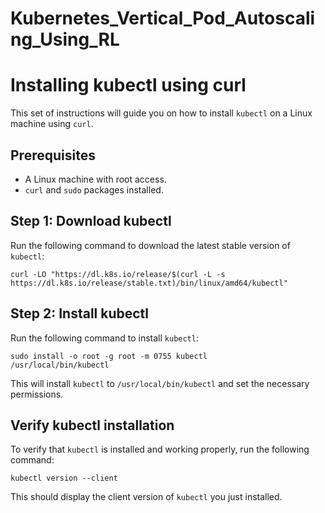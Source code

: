 # Kubernetes_Vertical_Pod_Autoscaling_Using_RL
<h1>Installing kubectl using curl</h1>

<p>This set of instructions will guide you on how to install 
<code>kubectl</code> on a Linux machine using <code>curl</code>.</p>

<h2>Prerequisites</h2>
<ul>
  <li>A Linux machine with root access.</li>
  <li><code>curl</code> and <code>sudo</code> packages installed.</li>
</ul>

<h2>Step 1: Download kubectl</h2>
<p>Run the following command to download the latest stable version of 
<code>kubectl</code>:</p>

<pre><code>curl -LO "https://dl.k8s.io/release/$(curl -L -s 
https://dl.k8s.io/release/stable.txt)/bin/linux/amd64/kubectl"</code></pre>

<h2>Step 2: Install kubectl</h2>
<p>Run the following command to install <code>kubectl</code>:</p>

<pre><code>sudo install -o root -g root -m 0755 kubectl 
/usr/local/bin/kubectl</code></pre>

<p>This will install <code>kubectl</code> to 
<code>/usr/local/bin/kubectl</code> and set the necessary permissions.</p>

<h2>Verify kubectl installation</h2>
<p>To verify that <code>kubectl</code> is installed and working properly, 
run the following command:</p>

<pre><code>kubectl version --client</code></pre>

<p>This should display the client version of <code>kubectl</code> you just 
installed.</p>



